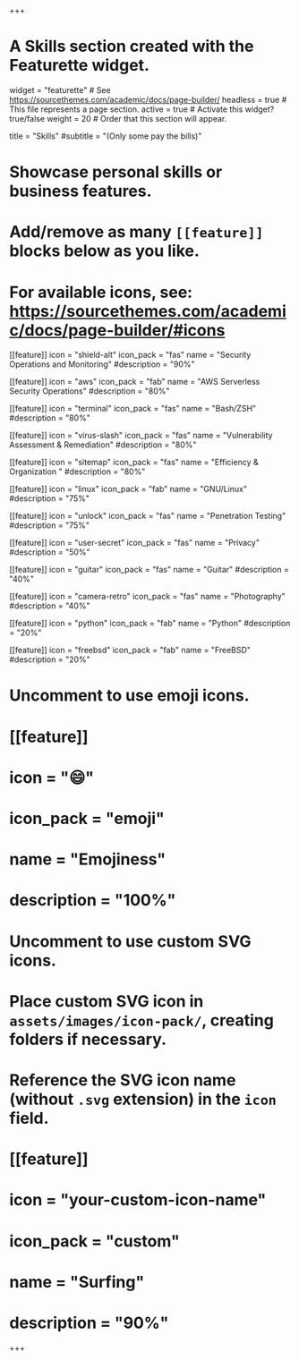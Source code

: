 +++
# A Skills section created with the Featurette widget.
widget = "featurette"  # See https://sourcethemes.com/academic/docs/page-builder/
headless = true  # This file represents a page section.
active = true  # Activate this widget? true/false
weight = 20  # Order that this section will appear.

title = "Skills"
#subtitle = "(Only some pay the bills)"

# Showcase personal skills or business features.
# 
# Add/remove as many `[[feature]]` blocks below as you like.
# 
# For available icons, see: https://sourcethemes.com/academic/docs/page-builder/#icons

[[feature]]
  icon = "shield-alt"
  icon_pack = "fas"
  name = "Security Operations and Monitoring"
  #description = "90%"

[[feature]]
  icon = "aws"
  icon_pack = "fab"
  name = "AWS Serverless Security Operations"
  #description = "80%"

[[feature]]
  icon = "terminal"
  icon_pack = "fas"
  name = "Bash/ZSH"
  #description = "80%"

[[feature]]
  icon = "virus-slash"
  icon_pack = "fas"
  name = "Vulnerability Assessment & Remediation"
  #description = "80%"

[[feature]]
  icon = "sitemap"
  icon_pack = "fas"
  name = "Efficiency & Organization "
  #description = "80%"

[[feature]]
  icon = "linux"
  icon_pack = "fab"
  name = "GNU/Linux"
  #description = "75%"

[[feature]]
  icon = "unlock"
  icon_pack = "fas"
  name = "Penetration Testing"
  #description = "75%"

[[feature]]
  icon = "user-secret"
  icon_pack = "fas"
  name = "Privacy"
  #description = "50%"

[[feature]]
  icon = "guitar"
  icon_pack = "fas"
  name = "Guitar"
  #description = "40%"

[[feature]]
  icon = "camera-retro"
  icon_pack = "fas"
  name = "Photography"
  #description = "40%"

[[feature]]
  icon = "python"
  icon_pack = "fab"
  name = "Python"
  #description = "20%"

[[feature]]
  icon = "freebsd"
  icon_pack = "fab"
  name = "FreeBSD"
  #description = "20%"

# Uncomment to use emoji icons.
# [[feature]]
#  icon = ":smile:"
#  icon_pack = "emoji"
#  name = "Emojiness"
#  description = "100%"  

# Uncomment to use custom SVG icons.
# Place custom SVG icon in `assets/images/icon-pack/`, creating folders if necessary.
# Reference the SVG icon name (without `.svg` extension) in the `icon` field.
# [[feature]]
#  icon = "your-custom-icon-name"
#  icon_pack = "custom"
#  name = "Surfing"
#  description = "90%"

+++
